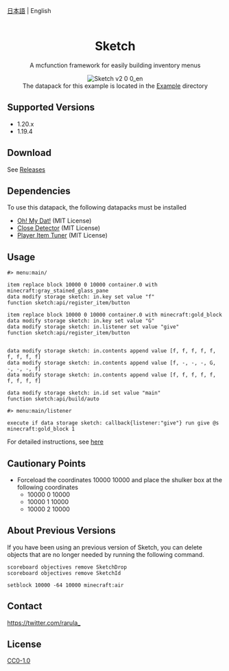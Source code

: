 [日本語](README_ja.md) | English
<br><br/>

<div align=center>

# Sketch
A mcfunction framework for easily building inventory menus

![Sketch v2 0 0_en](https://user-images.githubusercontent.com/74240663/230566348-ad6e083e-448d-4b90-b772-df668f542ea5.gif)  
The datapack for this example is located in the [Example](Example) directory

</div>

## Supported Versions
- 1.20.x
- 1.19.4

## Download
See [Releases](https://github.com/rarula/Sketch/releases)

## Dependencies
To use this datapack, the following datapacks must be installed
- [Oh! My Dat!](https://github.com/Ai-Akaishi/OhMyDat) (MIT License)
- [Close Detector](https://github.com/Ai-Akaishi/CloseDetector) (MIT License)
- [Player Item Tuner](https://github.com/Ai-Akaishi/PlayerItemTuner) (MIT License)

## Usage
```mcfunction
#> menu:main/

item replace block 10000 0 10000 container.0 with minecraft:gray_stained_glass_pane
data modify storage sketch: in.key set value "f"
function sketch:api/register_item/button

item replace block 10000 0 10000 container.0 with minecraft:gold_block
data modify storage sketch: in.key set value "G"
data modify storage sketch: in.listener set value "give"
function sketch:api/register_item/button


data modify storage sketch: in.contents append value [f, f, f, f, f, f, f, f, f]
data modify storage sketch: in.contents append value [f, -, -, -, G, -, -, -, f]
data modify storage sketch: in.contents append value [f, f, f, f, f, f, f, f, f]

data modify storage sketch: in.id set value "main"
function sketch:api/build/auto
```
```mcfunction
#> menu:main/listener

execute if data storage sketch: callback{listener:"give"} run give @s minecraft:gold_block 1
```

For detailed instructions, see [here](https://github.com/rarula/Sketch/wiki/Tutorial-%5BEN%5D)

## Cautionary Points
- Forceload the coordinates 10000 10000 and place the shulker box at the following coordinates
    - 10000 0 10000
    - 10000 1 10000
    - 10000 2 10000

## About Previous Versions
If you have been using an previous version of Sketch, you can delete objects that are no longer needed by running the following command.
```mcfunction
scoreboard objectives remove SketchDrop
scoreboard objectives remove SketchId

setblock 10000 -64 10000 minecraft:air
```

## Contact
<https://twitter.com/rarula_>

## License
[CC0-1.0](LICENSE)

